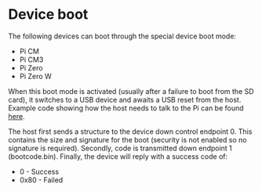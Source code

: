 # Device boot

The following devices can boot through the special device boot mode:

* Pi CM
* Pi CM3
* Pi Zero
* Pi Zero W

When this boot mode is activated (usually after a failure to boot from the SD card), it switches to a USB device and awaits a USB reset from the host. Example code showing how the host needs to talk to the Pi can be found [here](https://github.com/raspberrypi/usbboot).

The host first sends a structure to the device down control endpoint 0. This contains the size and signature for the boot (security is not enabled so no signature is required). Secondly, code is transmitted down endpoint 1 (bootcode.bin).  Finally, the device will reply with a success code of:

* 0    - Success
* 0x80 - Failed

